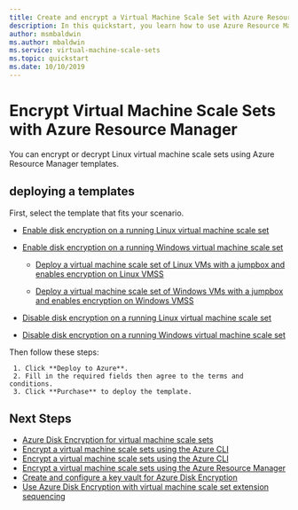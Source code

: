 ```yaml
---
title: Create and encrypt a Virtual Machine Scale Set with Azure Resource Manager templates
description: In this quickstart, you learn how to use Azure Resource Manager templates to create and encrypt a Virtual Machine Scale Set
author: msmbaldwin
ms.author: mbaldwin
ms.service: virtual-machine-scale-sets
ms.topic: quickstart
ms.date: 10/10/2019
---
```


# Encrypt Virtual Machine Scale Sets with Azure Resource Manager

You can encrypt or decrypt Linux virtual machine scale sets using Azure Resource Manager templates.

## deploying a templates

First, select the template that fits your scenario.

- [Enable disk encryption on a running Linux virtual machine scale set](https://github.com/Azure/azure-quickstart-templates/tree/master/201-encrypt-running-vmss-linux)

- [Enable disk encryption on a running Windows virtual machine scale set](https://github.com/Azure/azure-quickstart-templates/tree/master/201-encrypt-running-vmss-windows)

  - [Deploy a virtual machine scale set of Linux VMs with a jumpbox and enables encryption on Linux VMSS](https://github.com/Azure/azure-quickstart-templates/tree/master/201-encrypt-vmss-linux-jumpbox)

  - [Deploy a virtual machine scale set of Windows VMs with a jumpbox and enables encryption on Windows VMSS](https://github.com/Azure/azure-quickstart-templates/tree/master/201-encrypt-vmss-windows-jumpbox)

- [Disable disk encryption on a running Linux virtual machine scale set](https://github.com/Azure/azure-quickstart-templates/tree/master/201-decrypt-vmss-linux)

- [Disable disk encryption on a running Windows virtual machine scale set](https://github.com/Azure/azure-quickstart-templates/tree/master/201-decrypt-vmss-windows)

Then follow these steps:

     1. Click **Deploy to Azure**.
     2. Fill in the required fields then agree to the terms and conditions.
     3. Click **Purchase** to deploy the template.

## Next Steps

- [Azure Disk Encryption for virtual machine scale sets](disk-encryption-overview.md)
- [Encrypt a virtual machine scale sets using the Azure CLI](virtual-machine-scale-sets-encrypt-disks-cli.md)
- [Encrypt a virtual machine scale sets using the Azure CLI](virtual-machine-scale-sets-encrypt-disks-ps.md)
- [Encrypt a virtual machine scale sets using the Azure Resource Manager](virtual-machine-scale-sets-encrypt-disks-ps.md)
- [Create and configure a key vault for Azure Disk Encryption](disk-encryption-key-vault.md)
- [Use Azure Disk Encryption with virtual machine scale set extension sequencing](disk-encryption-extension-sequencing.md)